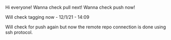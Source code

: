 Hi everyone!
Wanna check pull next!
Wanna check push now!

Will check tagging now - 12/1/21 - 14:09

Will check for push again but now the remote repo connection is done using ssh protocol.
